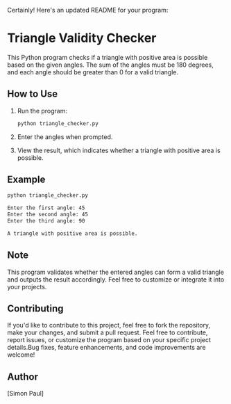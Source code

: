 Certainly! Here's an updated README for your program:

# Triangle Validity Checker

This Python program checks if a triangle with positive area is possible based on the given angles. The sum of the angles must be 180 degrees, and each angle should be greater than 0 for a valid triangle.

## How to Use

1. Run the program:

    ```bash
    python triangle_checker.py
    ```

2. Enter the angles when prompted.

3. View the result, which indicates whether a triangle with positive area is possible.

## Example

```bash
python triangle_checker.py

Enter the first angle: 45
Enter the second angle: 45
Enter the third angle: 90

A triangle with positive area is possible.
```

## Note

This program validates whether the entered angles can form a valid triangle and outputs the result accordingly. Feel free to customize or integrate it into your projects.

## Contributing

If you'd like to contribute to this project, feel free to fork the repository, make your changes, and submit a pull request. Feel free to contribute, report issues, or customize the program based on your specific project details.Bug fixes, feature enhancements, and code improvements are welcome!

## Author

[Simon Paul]

